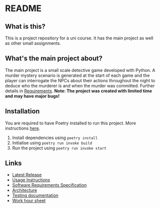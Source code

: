 # README
## What is this?
This is a project repository for a uni course. It has the main project as well as other small assignments.
## What's the main project about?
The main project is a small scale detective game developed with Python. A murder mystery scenario is generated at the start of each game and the player can interrogate the NPCs about their actions throughout the night to deduce who the murderer is and when the murder was committed. Further details in [Requirements](https://github.com/Veloxization/ot-harjoitustyo/blob/master/documentation/requirements.md).
**Note: The project was created with limited time and may have major bugs!**
## Installation
You are required to have Poetry installed to run this project. More instructions [here](https://python-poetry.org/docs/#installation).
1. Install dependencies using `poetry install`
2. Initialise using `poetry run invoke build`
3. Run the project using `poetry run invoke start`
## Links
* [Latest Release](https://github.com/Veloxization/ot-harjoitustyo/releases/tag/guiv1)
* [Usage Instructions](https://github.com/Veloxization/ot-harjoitustyo/blob/master/documentation/usage.md)
* [Software Requirements Specification](https://github.com/Veloxization/ot-harjoitustyo/blob/master/documentation/requirements.md)
* [Architecture](https://github.com/Veloxization/ot-harjoitustyo/blob/master/documentation/architecture.md)
* [Testing documentation](https://github.com/Veloxization/ot-harjoitustyo/blob/master/documentation/testing.md)
* [Work hour sheet](https://github.com/Veloxization/ot-harjoitustyo/blob/master/documentation/workhours.md)
